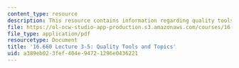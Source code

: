 ```yaml
---
content_type: resource
description: This resource contains information regarding quality tools and topics.
file: https://ol-ocw-studio-app-production.s3.amazonaws.com/courses/16-660j-introduction-to-lean-six-sigma-methods-january-iap-2012/a389eb023fef404e94721296e0436221_MIT16_660JIAP12_3-5.pdf
file_type: application/pdf
resourcetype: Document
title: '16.660 Lecture 3-5: Quality Tools and Topics'
uid: a389eb02-3fef-404e-9472-1296e0436221
---
```

